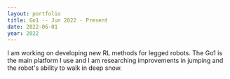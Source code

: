 ```yaml
---
layout: portfolio
title: Go1 -- Jun 2022 - Present
date: 2022-06-01
year: 2022
---
```


I am working on developing new RL methods for legged robots. The Go1 is the main platform I use	 and I am researching improvements in jumping and the robot&apos;s ability to walk in deep snow.
